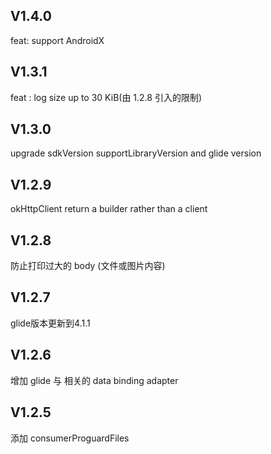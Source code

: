 ## V1.4.0
feat: support AndroidX

## V1.3.1
feat : log size up to 30 KiB(由 1.2.8 引入的限制)

## V1.3.0
upgrade sdkVersion supportLibraryVersion and glide version

## V1.2.9
okHttpClient return a builder rather than a client

## V1.2.8
防止打印过大的 body (文件或图片内容)

## V1.2.7

glide版本更新到4.1.1

## V1.2.6
增加 glide 与 相关的 data binding adapter

## V1.2.5

添加 consumerProguardFiles